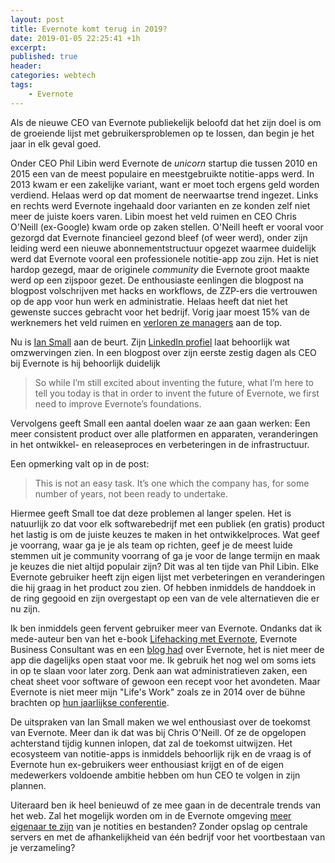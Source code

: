 ```yaml
---
layout: post
title: Evernote komt terug in 2019?
date: 2019-01-05 22:25:41 +1h
excerpt:
published: true
header:
categories: webtech
tags: 
	- Evernote
---
```

Als de nieuwe CEO van Evernote publiekelijk beloofd dat het zijn doel is om de groeiende lijst met gebruikersproblemen op te lossen, dan begin je het jaar in elk geval goed. 

Onder CEO Phil Libin werd Evernote de _unicorn_ startup die tussen 2010 en 2015 een van de meest populaire en meestgebruikte notitie-apps werd. In 2013 kwam er een zakelijke variant, want er moet toch ergens geld worden verdiend. Helaas werd op dat moment de neerwaartse trend ingezet. Links en rechts werd Evernote ingehaald door varianten en ze konden zelf niet meer de juiste koers varen. Libin moest het veld ruimen en CEO Chris O'Neill (ex-Google) kwam orde op zaken stellen. O'Neill heeft er vooral voor gezorgd dat Evernote financieel gezond bleef (of weer werd), onder zijn leiding werd een nieuwe abonnementstructuur opgezet waarmee duidelijk werd dat Evernote vooral een professionele notitie-app zou zijn. Het is niet hardop gezegd, maar de originele _community_ die Evernote groot maakte werd op een zijspoor gezet. De enthousiaste eenlingen die blogpost na blogpost volschrijven met hacks en workflows, de ZZP-ers die vertrouwen op de app voor hun werk en administratie. 
Helaas heeft dat niet het gewenste succes gebracht voor het bedrijf. Vorig jaar moest 15% van de werknemers het veld ruimen en [verloren ze managers](https://evernote.com/blog/2018-09-18-message-from-ceo/) aan de top. 

Nu is [Ian Small](https://twitter.com/iansmall) aan de beurt. Zijn [LinkedIn profiel](https://www.linkedin.com/in/iansmall/) laat behoorlijk wat omzwervingen zien. In een blogpost over zijn eerste zestig dagen als CEO bij Evernote is hij behoorlijk duidelijk

>So while I’m still excited about inventing the future, what I’m here to tell you today is that in order to invent the future of Evernote, we first need to improve Evernote’s foundations. 

Vervolgens geeft Small een aantal doelen waar ze aan gaan werken: Een meer consistent product over alle platformen en apparaten, veranderingen in het ontwikkel- en releaseproces en verbeteringen in de infrastructuur. 

Een opmerking valt op in de post: 
> This is not an easy task. It’s one which the company has, for some number of years, not been ready to undertake. 

Hiermee geeft Small toe dat deze problemen al langer spelen. Het is natuurlijk zo dat voor elk softwarebedrijf met een publiek (en gratis) product het lastig is om de juiste keuzes te maken in het ontwikkelproces. Wat geef je voorrang, waar ga je je als team op richten, geef je de meest luide stemmen uit je community voorrang of ga je voor de lange termijn en maak je keuzes die niet altijd populair zijn? Dit was al ten tijde van Phil Libin. Elke Evernote gebruiker heeft zijn eigen lijst met verbeteringen en veranderingen die hij graag in het product zou zien. Of hebben inmiddels de handdoek in de ring gegooid en zijn overgestapt op een van de vele alternatieven die er nu zijn.

Ik ben inmiddels geen fervent gebruiker meer van Evernote. Ondanks dat ik mede-auteur ben van het e-book [Lifehacking met Evernote](https://github.com/frankmeeuwsen/Lifehacking-met-Evernote), Evernote Business Consultant was en een [blog had](https://diggingthedigital.com/tags/evernote) over Evernote, het is niet meer de app die dagelijks open staat voor me. Ik gebruik het nog wel om soms iets in op te slaan voor later zorg. Denk aan wat administratieven zaken, een cheat sheet voor software of gewoon een recept voor het avondeten. Maar Evernote is niet meer mijn "Life's Work" zoals ze in 2014 over de bühne brachten op [hun jaarlijkse conferentie](https://diggingthedigital.com/ec4-evernote-je-moderne-werkplek/). 

De uitspraken van Ian Small maken we wel enthousiast over de toekomst van Evernote. Meer dan ik dat was bij Chris O'Neill. Of ze de opgelopen achterstand tijdig kunnen inlopen, dat zal de toekomst uitwijzen. Het ecosysteem van notitie-apps is inmiddels behoorlijk rijk en de vraag is of Evernote hun ex-gebruikers weer enthousiast krijgt en of de eigen medewerkers voldoende ambitie hebben om hun CEO te volgen in zijn plannen. 

Uiteraard ben ik heel benieuwd of ze mee gaan in de decentrale trends van het web. Zal het mogelijk worden om in de Evernote omgeving [meer eigenaar te zijn](https://www.zylstra.org/blog/2016/11/how-to-leave-evernote/) van je notities en bestanden? Zonder opslag op centrale servers en met de afhankelijkheid van één bedrijf voor het voortbestaan van je verzameling? 
